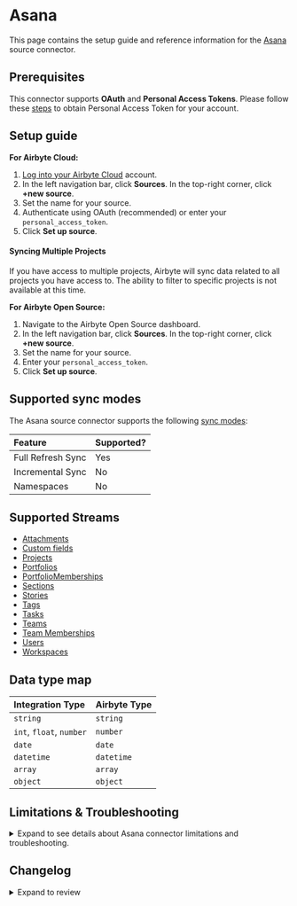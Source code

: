 # Asana

<HideInUI>

This page contains the setup guide and reference information for the [Asana](https://www.asana.com) source connector.

</HideInUI>

## Prerequisites

This connector supports **OAuth** and **Personal Access Tokens**. Please follow these [steps](https://developers.asana.com/docs/personal-access-token) to obtain Personal Access Token for your account.

## Setup guide

<!-- env:cloud -->

**For Airbyte Cloud:**

1. [Log into your Airbyte Cloud](https://cloud.airbyte.com/workspaces) account.
2. In the left navigation bar, click **Sources**. In the top-right corner, click **+new source**.
3. Set the name for your source.
4. Authenticate using OAuth (recommended) or enter your `personal_access_token`.
5. Click **Set up source**.

#### Syncing Multiple Projects

If you have access to multiple projects, Airbyte will sync data related to all projects you have access to. The ability to filter to specific projects is not available at this time.

<!-- /env:cloud -->

<!-- env:oss -->

**For Airbyte Open Source:**

1. Navigate to the Airbyte Open Source dashboard.
2. In the left navigation bar, click **Sources**. In the top-right corner, click **+new source**.
3. Set the name for your source.
4. Enter your `personal_access_token`.
5. Click **Set up source**.

<!-- /env:oss -->

<HideInUI>

## Supported sync modes

The Asana source connector supports the following [sync modes](https://docs.airbyte.com/cloud/core-concepts#connection-sync-modes):

| Feature           | Supported? |
| :---------------- | :--------- |
| Full Refresh Sync | Yes        |
| Incremental Sync  | No         |
| Namespaces        | No         |

## Supported Streams

- [Attachments](https://developers.asana.com/docs/attachments)
- [Custom fields](https://developers.asana.com/docs/custom-fields)
- [Projects](https://developers.asana.com/docs/projects)
- [Portfolios](https://developers.asana.com/docs/portfolios)
- [PortfolioMemberships](https://developers.asana.com/reference/portfolio-memberships)
- [Sections](https://developers.asana.com/docs/sections)
- [Stories](https://developers.asana.com/docs/stories)
- [Tags](https://developers.asana.com/docs/tags)
- [Tasks](https://developers.asana.com/docs/tasks)
- [Teams](https://developers.asana.com/docs/teams)
- [Team Memberships](https://developers.asana.com/docs/team-memberships)
- [Users](https://developers.asana.com/docs/users)
- [Workspaces](https://developers.asana.com/docs/workspaces)

## Data type map

| Integration Type         | Airbyte Type |
| :----------------------- | :----------- |
| `string`                 | `string`     |
| `int`, `float`, `number` | `number`     |
| `date`                   | `date`       |
| `datetime`               | `datetime`   |
| `array`                  | `array`      |
| `object`                 | `object`     |

## Limitations & Troubleshooting

<details>
<summary>
Expand to see details about Asana connector limitations and troubleshooting.
</summary>

### Connector limitations

#### Rate limiting

The connector is restricted by [Asana rate limits](https://developers.asana.com/docs/rate-limits).

### Troubleshooting

- If you encounter access errors while using **OAuth** authentication, please make sure you've followed this [Asana Article](https://developers.asana.com/docs/oauth).
- Check out common troubleshooting issues for the Asana source connector on our Airbyte Forum [here](https://github.com/airbytehq/airbyte/discussions).

</details>

## Changelog

<details>
  <summary>Expand to review</summary>

| Version | Date       | Pull Request                                             | Subject                                                           |
|:--------|:-----------|:---------------------------------------------------------|:------------------------------------------------------------------|
| 1.2.3 | 2024-08-12 | [43807](https://github.com/airbytehq/airbyte/pull/43807) | Update dependencies |
| 1.2.2 | 2024-08-10 | [43532](https://github.com/airbytehq/airbyte/pull/43532) | Update dependencies |
| 1.2.1 | 2024-08-03 | [43079](https://github.com/airbytehq/airbyte/pull/43079) | Update dependencies |
| 1.2.0 | 2024-07-27 | [42856](https://github.com/airbytehq/airbyte/pull/42856) | Add task & target data to stories compact stream |
| 1.1.1 | 2024-07-27 | [42801](https://github.com/airbytehq/airbyte/pull/42801) | Update dependencies |
| 1.1.0 | 2024-07-24 | [42488](https://github.com/airbytehq/airbyte/pull/42488) | Add task data to stories stream |
| 1.0.9 | 2024-07-20 | [42144](https://github.com/airbytehq/airbyte/pull/42144) | Update dependencies |
| 1.0.8 | 2024-07-13 | [41839](https://github.com/airbytehq/airbyte/pull/41839) | Update dependencies |
| 1.0.7 | 2024-07-10 | [41573](https://github.com/airbytehq/airbyte/pull/41573) | Update dependencies |
| 1.0.6 | 2024-07-09 | [41142](https://github.com/airbytehq/airbyte/pull/41142) | Update dependencies |
| 1.0.5 | 2024-07-06 | [40865](https://github.com/airbytehq/airbyte/pull/40865) | Update dependencies |
| 1.0.4 | 2024-06-25 | [40392](https://github.com/airbytehq/airbyte/pull/40392) | Update dependencies |
| 1.0.3 | 2024-06-22 | [40092](https://github.com/airbytehq/airbyte/pull/40092) | Update dependencies |
| 1.0.2 | 2024-06-18 | [39551](https://github.com/airbytehq/airbyte/pull/39551) | Fix pagination from offset to cursor based, Increment airbyte_cdk to ^1 |
| 1.0.1 | 2024-06-06 | [39249](https://github.com/airbytehq/airbyte/pull/39249) | [autopull] Upgrade base image to v1.2.2 |
| 1.0.0 | 2024-04-15 | [36697](https://github.com/airbytehq/airbyte/pull/36697) | Migrate to low code |
| 0.6.1 | 2023-11-13 | [31110](https://github.com/airbytehq/airbyte/pull/31110) | Fix hidden config access |
| 0.6.0 | 2023-11-03 | [31110](https://github.com/airbytehq/airbyte/pull/31110) | Add new stream Portfolio Memberships with Parent Portfolio |
| 0.5.0 | 2023-10-30 | [31114](https://github.com/airbytehq/airbyte/pull/31114) | Add Portfolios stream |
| 0.4.0 | 2023-10-24 | [31084](https://github.com/airbytehq/airbyte/pull/31084) | Add StoriesCompact stream |
| 0.3.0 | 2023-10-24 | [31634](https://github.com/airbytehq/airbyte/pull/31634) | Add OrganizationExports stream |
| 0.2.0 | 2023-10-17 | [31090](https://github.com/airbytehq/airbyte/pull/31090) | Add Attachments stream |
| 0.1.9 | 2023-10-16 | [31089](https://github.com/airbytehq/airbyte/pull/31089) | Add Events stream |
| 0.1.8 | 2023-10-16 | [31009](https://github.com/airbytehq/airbyte/pull/31009) | Add SectionsCompact stream |
| 0.1.7 | 2023-05-29 | [26716](https://github.com/airbytehq/airbyte/pull/26716) | Remove authSpecification from spec.json, use advancedAuth instead |
| 0.1.6 | 2023-05-26 | [26653](https://github.com/airbytehq/airbyte/pull/26653) | Fix order of authentication methods |
| 0.1.5 | 2022-11-16 | [19561](https://github.com/airbytehq/airbyte/pull/19561) | Added errors handling, updated SAT with new format |
| 0.1.4 | 2022-08-18 | [15749](https://github.com/airbytehq/airbyte/pull/15749) | Add cache to project stream |
| 0.1.3 | 2021-10-06 | [6832](https://github.com/airbytehq/airbyte/pull/6832) | Add oauth init flow parameters support |
| 0.1.2 | 2021-09-24 | [6402](https://github.com/airbytehq/airbyte/pull/6402) | Fix SAT tests: update schemas and invalid_config.json file |
| 0.1.1 | 2021-06-09 | [3973](https://github.com/airbytehq/airbyte/pull/3973) | Add entrypoint and bump version for connector |
| 0.1.0 | 2021-05-25 | [3510](https://github.com/airbytehq/airbyte/pull/3510) | New Source: Asana |

</details>

</HideInUI>

